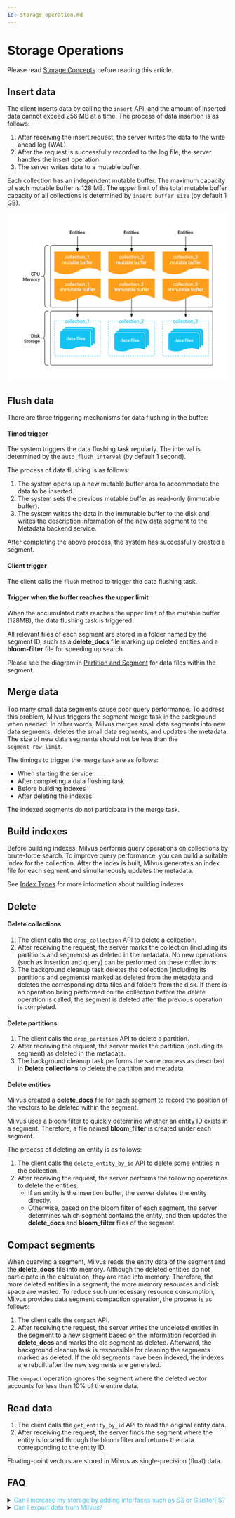 ```yaml
---
id: storage_operation.md
---
```


# Storage Operations

<div class="alert note">
Please read <a href="storage_concept.md">Storage Concepts</a> before reading this article.
</div>


## Insert data

The client inserts data by calling the `insert` API, and the amount of inserted data cannot exceed 256 MB at a time. The process of data insertion is as follows:

1. After receiving the insert request, the server writes the data to the write ahead log (WAL).
2. After the request is successfully recorded to the log file, the server handles the insert operation.
3. The server writes data to a mutable buffer.

<div class="alert note">
Each collection has an independent mutable buffer. The maximum capacity of each mutable buffer is 128 MB. The upper limit of the total mutable buffer capacity of all collections is determined by <code>insert_buffer_size</code> (by default 1 GB).
</div>


![insert](../../../assets/storage/insert.png)

## Flush data

There are three triggering mechanisms for data flushing in the buffer:

#### Timed trigger

The system triggers the data flushing task regularly. The interval is determined by the `auto_flush_interval` (by default 1 second).

The process of data flushing is as follows:

1. The system opens up a new mutable buffer area to accommodate the data to be inserted.
2. The system sets the previous mutable buffer as read-only (immutable buffer).
3. The system writes the data in the immutable buffer to the disk and writes the description information of the new data segment to the Metadata backend service.

After completing the above process, the system has successfully created a segment.

#### Client trigger

The client calls the `flush` method to trigger the data flushing task.
#### Trigger when the buffer reaches the upper limit

When the accumulated data reaches the upper limit of the mutable buffer (128MB), the data flushing task is triggered.

All relevant files of each segment are stored in a folder named by the segment ID, such as a **delete_docs** file marking up deleted entities and a **bloom-filter** file for speeding up search.

<div class="alert info">
Please see the diagram in <a href="storage_concept.md#Partition-and-segment">Partition and Segment</a> for data files within the segment.
</div>



## Merge data

Too many small data segments cause poor query performance. To address this problem, Milvus triggers the segment merge task in the background when needed. In other words, Milvus merges small data segments into new data segments, deletes the small data segments, and updates the metadata. The size of new data segments should not be less than the `segment_row_limit`.

The timings to trigger the merge task are as follows:

- When starting the service
- After completing a data flushing task
- Before building indexes
- After deleting the indexes

<div class="alert note">
The indexed segments do not participate in the merge task.
</div>


## Build indexes

Before building indexes, Milvus performs query operations on collections by brute-force search. To improve query performance, you can build a suitable index for the collection. After the index is built, Milvus generates an index file for each segment and simultaneously updates the metadata.

<div class="alert info">
See <a href="index.md">Index Types</a> for more information about building indexes.
</div>


## Delete

#### Delete collections

1. The client calls the `drop_collection` API to delete a collection.
2. After receiving the request, the server marks the collection (including its partitions and segments) as deleted in the metadata. No new operations (such as insertion and query) can be performed on these collections.
3. The background cleanup task deletes the collection (including its partitions and segments) marked as deleted from the metadata and deletes the corresponding data files and folders from the disk. If there is an operation being performed on the collection before the delete operation is called, the segment is deleted after the previous operation is completed.

#### Delete partitions

1. The client calls the `drop_partition` API to delete a partition.
2. After receiving the request, the server marks the partition (including its segment) as deleted in the metadata.
3. The background cleanup task performs the same process as described in **Delete collections** to delete the partition and metadata.

#### Delete entities

Milvus created a **delete_docs** file for each segment to record the position of the vectors to be deleted within the segment.

Milvus uses a bloom filter to quickly determine whether an entity ID exists in a segment. Therefore, a file named **bloom_filter** is created under each segment.

The process of deleting an entity is as follows:

1. The client calls the `delete_entity_by_id` API to delete some entities in the collection.
2. After receiving the request, the server performs the following operations to delete the entities:
    * If an entity is the insertion buffer, the server deletes the entity directly.
    * Otherwise, based on the bloom filter of each segment, the server determines which segment contains the entity, and then updates the **delete_docs** and **bloom_filter** files of the segment.

## Compact segments

When querying a segment, Milvus reads the entity data of the segment and the **delete_docs** file into memory. Although the deleted entities do not participate in the calculation, they are read into memory. Therefore, the more deleted entities in a segment, the more memory resources and disk space are wasted. To reduce such unnecessary resource consumption, Milvus provides data segment compaction operation, the process is as follows:

1. The client calls the `compact` API.
2. After receiving the request, the server writes the undeleted entities in the segment to a new segment based on the information recorded in **delete_docs** and marks the old segment as deleted. Afterward, the background cleanup task is responsible for cleaning the segments marked as deleted. If the old segments have been indexed, the indexes are rebuilt after the new segments are generated.

<div class="alert note">
The <code>compact</code> operation ignores the segment where the deleted vector accounts for less than 10% of the entire data.
</div>


## Read data

1. The client calls the `get_entity_by_id` API to read the original entity data.
2. After receiving the request, the server finds the segment where the entity is located through the bloom filter and returns the data corresponding to the entity ID.

<div class="alert note">
Floating-point vectors are stored in Milvus as single-precision (float) data.
</div>


## FAQ

<details>
<summary><font color="#4fc4f9">Can I increase my storage by adding interfaces such as S3 or GlusterFS?</font></summary>
{{fragments/faq_expand_interface.md}}
</details>
<details>
<summary><font color="#4fc4f9">Can I export data from Milvus?</font></summary>
{{fragments/faq_data_export.md}}
</details>
